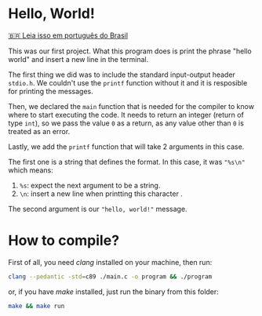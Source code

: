 # Hello, World!

[:brazil: Leia isso em português do Brasil](README.PT-BR.md)

This was our first project. What this program does is print the phrase "hello world" and insert a new line in the terminal.

The first thing we did was to include the standard input-output header `stdio.h`. We couldn't use the `printf` function without it and it is resposible for printing the messages.

Then, we declared the `main` function that is needed for the compiler to know where to start executing the code. It needs to return an integer (return of type `int`), so we pass the value `0` as a return, as any value other than `0` is treated as an error.

Lastly, we add the `printf` function that will take 2 arguments in this case.

The first one is a string that defines the format. In this case, it was `"%s\n"` which means:

1. `%s`: expect the next argument to be a string.
1. `\n`: insert a new line when printting this character .

The second argument is our `"hello, world!"` message.

# How to compile?

First of all, you need _clang_ installed on your machine, then run:

```sh
clang --pedantic -std=c89 ./main.c -o program && ./program
```

or, if you have _make_ installed, just run the binary from this folder:

```sh
make && make run
```
